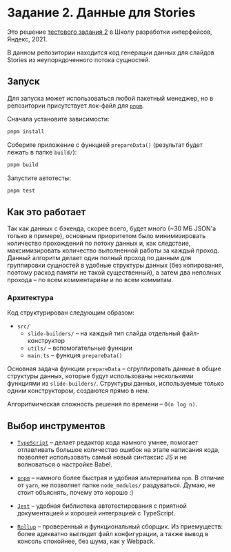 # Задание 2. Данные для Stories

Это решение [тестового задания 2](https://github.com/yndx-shri/shri-2021-task-2) в Школу разработки интерфейсов, Яндекс, 2021.

В данном репозитории находится код генерации данных для слайдов Stories из неупорядоченного потока сущностей.

## Запуск

Для запуска может использоваться любой пакетный менеджер, но в репозитории присутствует лок-файл для [`pnpm`](https://pnpm.js.org/).

Сначала установите зависимости:

```bash
pnpm install
```

Соберите приложение с функцией `prepareData()` (результат будет лежать в папке `build/`):

```bash
pnpm build
```

Запустите автотесты:

```bash
pnpm test
```

## Как это работает

Так как данных с бэкенда, скорее всего, будет много (~30 МБ JSON'а только в примере), основным приоритетом было минимизировать количество прохождений по потоку данных и, как следствие, максимизировать количество выполненной работы за каждый проход. Данный алгоритм делает один полный проход по данным для группировки сущностей в удобные структуры данных (без копирования, поэтому расход памяти не такой существенный), а затем два неполных прохода – по всем комментариям и по всем коммитам.

### Архитектура

Код структурирован следующим образом:

* `src/`
  * `slide-builders/` – на каждый тип слайда отдельный файл-конструктор
  * `utils/` – вспомогательные функции
  * `main.ts` – функция `prepareData()`

Основная задача функции `prepareData` – сгруппировать данные в общие структуры данных, которые будут использованы несколькими функциями из `slide-builders/`. Структуры данных, используемые только одним конструктором, создаются прямо в нем.

Алгоритмическая сложность решения по времени – `O(n log n)`.

## Выбор инструментов

* [`TypeScript`](https://www.typescriptlang.org/) – делает редактор кода намного умнее, помогает отлавливать большое количество ошибок на этапе написания кода, позволяет использовать самый новый синтаксис JS и не волноваться о настройке Babel.

* [`pnpm`](https://pnpm.js.org/) – намного более быстрая и удобная альтернатива `npm`. В отличие от `yarn`, не позволяет папке `node_modules/` раздуваться. Думаю, не стоит объяснять, почему это хорошо :)

* [`Jest`](https://jestjs.io/) – удобная библиотека автотестирования с приятной документацией и хорошей интеграцией с TypeScript.

* [`Rollup`](https://rollupjs.org/guide/en/) – проверенный и функциональный сборщик. Из приемуществ: более адекватно выглядит файл конфигурации, а также вывод в консоль спокойнее, без шума, как у Webpack.
